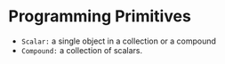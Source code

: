 # Programming Primitives

* `Scalar:` a single object in a collection or a compound
* `Compound:` a collection of scalars. 
